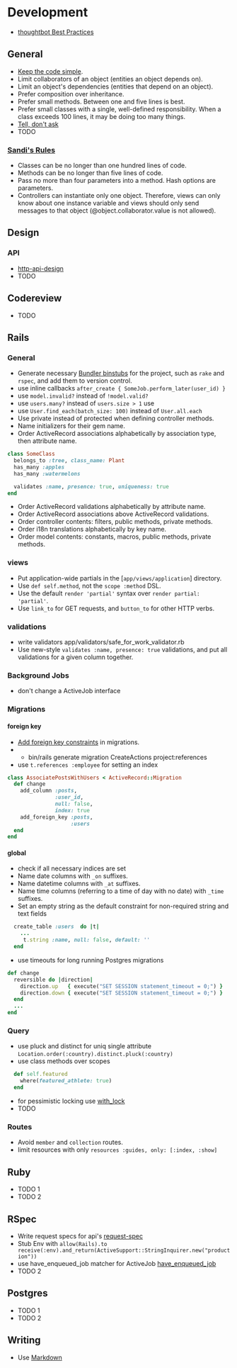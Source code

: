 # Development

* [thoughtbot Best Practices](https://github.com/thoughtbot/guides/blob/master/best-practices/README.md)

## General

* [Keep the code simple].
* Limit collaborators of an object (entities an object depends on).
* Limit an object's dependencies (entities that depend on an object).
* Prefer composition over inheritance.
* Prefer small methods. Between one and five lines is best.
* Prefer small classes with a single, well-defined responsibility. When a class exceeds 100 lines, it may be doing too many things.
* [Tell, don't ask](http://robots.thoughtbot.com/post/27572137956/tell-dont-ask)
* TODO

### [Sandi's Rules](https://robots.thoughtbot.com/sandi-metz-rules-for-developers)

* Classes can be no longer than one hundred lines of code.
* Methods can be no longer than five lines of code.
* Pass no more than four parameters into a method. Hash options are parameters.
* Controllers can instantiate only one object. Therefore, views can only know about one instance variable and views should only send messages to that object (@object.collaborator.value is not allowed).


[Keep the code simple]: http://www.readability.com/~/ko2aqda2
## Design

### API

* [http-api-design](https://geemus.gitbooks.io/http-api-design/content/)
* TODO

## Codereview

* TODO

## Rails

### General

* Generate necessary [Bundler binstubs] for the project, such as `rake` and
  `rspec`, and add them to version control.
* use inline callbacks `after_create { SomeJob.perform_later(user_id) } `
* use `model.invalid?` instead of `!model.valid?`
* use `users.many?` instead of `users.size > 1` use 
* use `User.find_each(batch_size: 100)` instead of `User.all.each`
* Use private instead of protected when defining controller methods.
* Name initializers for their gem name.
* Order ActiveRecord associations alphabetically by association type, then
  attribute name. 
```ruby
class SomeClass
  belongs_to :tree, class_name: Plant
  has_many :apples
  has_many :watermelons

  validates :name, presence: true, uniqueness: true
end
```
* Order ActiveRecord validations alphabetically by attribute name.
* Order ActiveRecord associations above ActiveRecord validations.
* Order controller contents: filters, public methods, private methods.
* Order i18n translations alphabetically by key name.
* Order model contents: constants, macros, public methods, private methods.

### views 
* Put application-wide partials in the [`app/views/application`] directory.
* Use `def self.method`, not the `scope :method` DSL.
* Use the default `render 'partial'` syntax over `render partial: 'partial'`.
* Use `link_to` for GET requests, and `button_to` for other HTTP verbs.

[Bundler binstubs]: https://github.com/sstephenson/rbenv/wiki/Understanding-binstubs
### validations
* write validators app/validators/safe_for_work_validator.rb
* Use new-style `validates :name, presence: true` validations, and put all validations for a given column together.

### Background Jobs
* don't change a ActiveJob interface

### Migrations
#### foreign key
* [Add foreign key constraints][fkey] in migrations.
* * bin/rails generate migration CreateActions project:references
* use ` t.references :employee ` for setting an index
```ruby
class AssociatePostsWithUsers < ActiveRecord::Migration
  def change
    add_column :posts,
               :user_id,
               null: false,
               index: true
    add_foreign_key :posts,
                    :users
  end
end
```
#### global
* check if all necessary indices are set
* Name date columns with `_on` suffixes.
* Name datetime columns with `_at` suffixes.
* Name time columns (referring to a time of day with no date) with `_time`
  suffixes.
* Set an empty string as the default constraint for non-required string and text fields 
```ruby
  create_table :users  do |t|
    ...
     t.string :name, null: false, default: ''
  end
```
* use timeouts for long running Postgres migrations
```ruby
def change
  reversible do |direction|
    direction.up   { execute("SET SESSION statement_timeout = 0;") }
    direction.down { execute("SET SESSION statement_timeout = 0;") }
  end
  ...
end
```

[fkey]: http://robots.thoughtbot.com/referential-integrity-with-foreign-keys

### Query

* use pluck and distinct for uniq single attribute `Location.order(:country).distinct.pluck(:country)`
* use class methods over scopes
```ruby
  def self.featured
    where(featured_athlete: true)
  end
```
*  for pessimistic locking use  [with_lock](https://github.com/rails/rails/blob/a913af96e0e46ca6637bca8f56282608628991eb/activerecord/lib/active_record/locking/pessimistic.rb#L61-L74)
* TODO  

### Routes
* Avoid `member` and `collection` routes.
* limit resources with only `resources :guides, only: [:index, :show]`


## Ruby

* TODO 1
* TODO 2

## RSpec

* Write request specs for api's [request-spec](https://www.relishapp.com/rspec/rspec-rails/docs/request-specs/request-spec)
* Stub Env with `allow(Rails).to receive(:env).and_return(ActiveSupport::StringInquirer.new("production"))`
* use have_enqueued_job matcher for ActiveJob [have_enqueued_job](http://www.relishapp.com/rspec/rspec-rails/v/3-4/docs/matchers/have-enqueued-job-matcher)
* TODO 2

## Postgres

* TODO 1
* TODO 2

## Writing 

* Use [Markdown](https://github.com/adam-p/markdown-here/wiki/Markdown-Cheatsheet)
